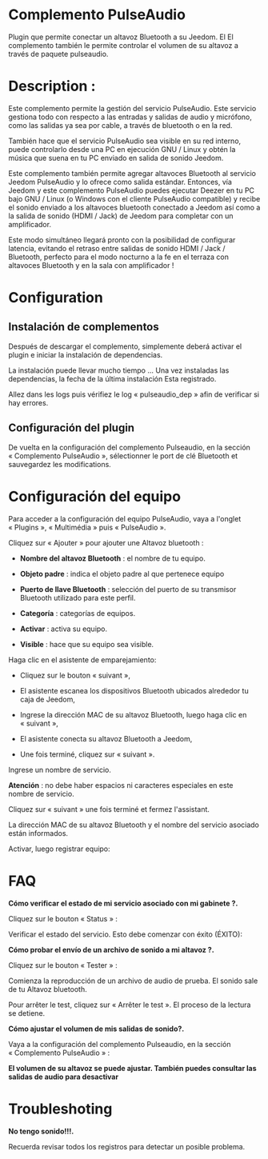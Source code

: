 # Complemento PulseAudio

Plugin que permite conectar un altavoz Bluetooth a su Jeedom. El
El complemento también le permite controlar el volumen de su altavoz a través de
paquete pulseaudio.

Description :
=============

Este complemento permite la gestión del servicio PulseAudio. Este servicio gestiona todo
con respecto a las entradas y salidas de audio y micrófono, como las salidas
ya sea por cable, a través de bluetooth o en la red.

También hace que el servicio PulseAudio sea visible en su red
interno, puede controlarlo desde una PC en ejecución
GNU / Linux y obtén la música que suena en tu PC
enviado en salida de sonido Jeedom.

Este complemento también permite agregar altavoces Bluetooth al servicio
Jeedom PulseAudio y lo ofrece como salida estándar. Entonces, vía
Jeedom y este complemento PulseAudio puedes ejecutar Deezer en tu PC
bajo GNU / Linux (o Windows con el cliente PulseAudio compatible) y
recibe el sonido enviado a los altavoces bluetooth
conectado a Jeedom así como a la salida de sonido (HDMI / Jack) de Jeedom
para completar con un amplificador.

Este modo simultáneo llegará pronto con la posibilidad de configurar
latencia, evitando el retraso entre salidas de sonido
HDMI / Jack / Bluetooth, perfecto para el modo nocturno a la fe en el
terraza con altavoces Bluetooth y en la sala con amplificador !

Configuration
=============

Instalación de complementos
----------------------

Después de descargar el complemento, simplemente deberá activar el
plugin e iniciar la instalación de dependencias.

La instalación puede llevar mucho tiempo ... Una vez instaladas las dependencias, la fecha de la última instalación
Esta registrado.

Allez dans les logs puis vérifiez le log « pulseaudio\_dep » afin de
verificar si hay errores.

Configuración del plugin
-----------------------

De vuelta en la configuración del complemento Pulseaudio, en la sección
« Complemento PulseAudio », sélectionner le port de clé Bluetooth et sauvegardez les modifications.

Configuración del equipo
=============================

Para acceder a la configuración del equipo PulseAudio, vaya a
l'onglet « Plugins », « Multimédia » puis « PulseAudio ».

Cliquez sur « Ajouter » pour ajouter une Altavoz bluetooth :

-   **Nombre del altavoz Bluetooth** : el nombre de tu equipo.

-   **Objeto padre** : indica el objeto padre al que pertenece
    equipo

-   **Puerto de llave Bluetooth** : selección del puerto de su transmisor
    Bluetooth utilizado para este perfil.

-   **Categoría** : categorías de equipos.

-   **Activar** : activa su equipo.

-   **Visible** : hace que su equipo sea visible.

Haga clic en el asistente de emparejamiento:

- Cliquez sur le bouton « suivant »,

- El asistente escanea los dispositivos Bluetooth ubicados alrededor
tu caja de Jeedom,

- Ingrese la dirección MAC de su altavoz Bluetooth, luego haga clic en
« suivant »,

- El asistente conecta su altavoz Bluetooth a Jeedom,

- Une fois terminé, cliquez sur « suivant ».

Ingrese un nombre de servicio.

**Atención** : no debe haber espacios ni caracteres especiales en este nombre
de servicio.

Cliquez sur « suivant » une fois terminé et fermez l'assistant.

La dirección MAC de su altavoz Bluetooth y el nombre del servicio asociado
están informados.

Activar, luego registrar equipo:

FAQ
===

**Cómo verificar el estado de mi servicio asociado con mi gabinete ?.**

Cliquez sur le bouton « Status » :

Verificar el estado del servicio. Esto debe comenzar con
éxito (ÉXITO):

**Cómo probar el envío de un archivo de sonido a mi altavoz ?.**

Cliquez sur le bouton « Tester » :

Comienza la reproducción de un archivo de audio de prueba. El sonido sale de tu
Altavoz bluetooth.

Pour arrêter le test, cliquez sur « Arrêter le test ». El proceso de
la lectura se detiene.

**Cómo ajustar el volumen de mis salidas de sonido?.**

Vaya a la configuración del complemento Pulseaudio, en la sección
« Complemento PulseAudio » :

**El volumen de su altavoz se puede ajustar. También puedes consultar
las salidas de audio para desactivar**

Troubleshoting
==============

**No tengo sonido!!!.**

Recuerda revisar todos los registros para detectar un posible problema.
